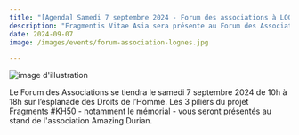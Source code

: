 ```yaml
---
title: "[Agenda] Samedi 7 septembre 2024 - Forum des associations à LOGNES sur l'esplanade des droits de l'Homme"
description: "Fragmentis Vitae Asia sera présente au Forum des Associations de Lognes qui se tiendra le samedi 7 septembre 2024 de 10h à 18h sur l’esplanade des Droits de l’Homme."
date: 2024-09-07
image: /images/events/forum-association-lognes.jpg

---
```


![image d'illustration](/images/events/forum-association-lognes.jpg)


Le Forum des Associations se tiendra le samedi 7 septembre 2024 de 10h à 18h sur l’esplanade des Droits de l’Homme.
Les 3 piliers du projet Fragments #KH50 - notamment le mémorial - vous seront présentés au stand de l'association Amazing Durian.
